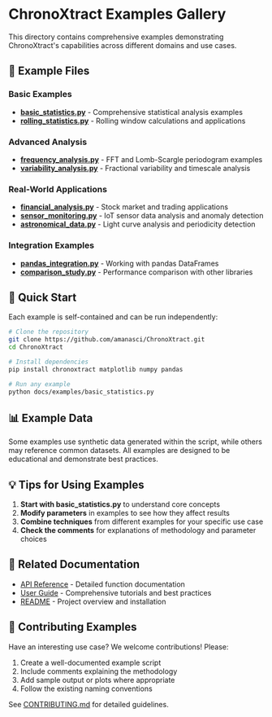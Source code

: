 # ChronoXtract Examples Gallery

This directory contains comprehensive examples demonstrating ChronoXtract's capabilities across different domains and use cases.

## 📂 Example Files

### Basic Examples
- **[basic_statistics.py](basic_statistics.py)** - Comprehensive statistical analysis examples
- **[rolling_statistics.py](rolling_statistics.py)** - Rolling window calculations and applications

### Advanced Analysis
- **[frequency_analysis.py](frequency_analysis.py)** - FFT and Lomb-Scargle periodogram examples
- **[variability_analysis.py](variability_analysis.py)** - Fractional variability and timescale analysis

### Real-World Applications
- **[financial_analysis.py](financial_analysis.py)** - Stock market and trading applications
- **[sensor_monitoring.py](sensor_monitoring.py)** - IoT sensor data analysis and anomaly detection
- **[astronomical_data.py](astronomical_data.py)** - Light curve analysis and periodicity detection

### Integration Examples
- **[pandas_integration.py](pandas_integration.py)** - Working with pandas DataFrames
- **[comparison_study.py](comparison_study.py)** - Performance comparison with other libraries

## 🚀 Quick Start

Each example is self-contained and can be run independently:

```bash
# Clone the repository
git clone https://github.com/amanasci/ChronoXtract.git
cd ChronoXtract

# Install dependencies
pip install chronoxtract matplotlib numpy pandas

# Run any example
python docs/examples/basic_statistics.py
```

## 📊 Example Data

Some examples use synthetic data generated within the script, while others may reference common datasets. All examples are designed to be educational and demonstrate best practices.

## 💡 Tips for Using Examples

1. **Start with basic_statistics.py** to understand core concepts
2. **Modify parameters** in examples to see how they affect results
3. **Combine techniques** from different examples for your specific use case
4. **Check the comments** for explanations of methodology and parameter choices

## 🔗 Related Documentation

- [API Reference](../api_reference.md) - Detailed function documentation
- [User Guide](../user_guide.md) - Comprehensive tutorials and best practices
- [README](../../README.md) - Project overview and installation

## 📝 Contributing Examples

Have an interesting use case? We welcome contributions! Please:
1. Create a well-documented example script
2. Include comments explaining the methodology
3. Add sample output or plots where appropriate
4. Follow the existing naming conventions

See [CONTRIBUTING.md](../../CONTRIBUTING.md) for detailed guidelines.